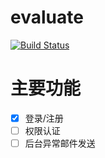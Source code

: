 # evaluate

[![Build Status](https://travis-ci.org/youngxhui/evaluate.svg?branch=master)](https://travis-ci.org/youngxhui/evaluate)

# 主要功能
- [x] 登录/注册   
- [ ] 权限认证  
- [ ] 后台异常邮件发送
